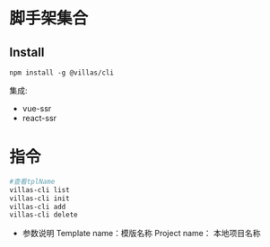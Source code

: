 # 脚手架集合

## Install
```
npm install -g @villas/cli
```

集成:
* vue-ssr
* react-ssr

# 指令

```sh
#查看tplName
villas-cli list
villas-cli init
villas-cli add 
villas-cli delete
```
* 参数说明
    Template name：模版名称
    Project name： 本地项目名称
